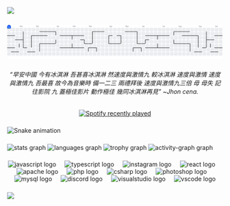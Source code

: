 <div>
  <img style="100%" src="https://capsule-render.vercel.app/api?type=waving&height=150&section=header&reversal=false&fontSize=70&fontColor=FFFFFF&fontAlign=50&fontAlignY=50&stroke=-&descSize=20&descAlign=50&descAlignY=50&textBg=false&color=FFFFF"  />
</div>

###

<picture>
  <source media="(prefers-color-scheme: dark)" srcset="https://raw.githubusercontent.com/enricmasella/enricmasella/output/pacman-contribution-graph-dark.svg">
  <source media="(prefers-color-scheme: light)" srcset="https://raw.githubusercontent.com/enricmasella/enricmasella/output/pacman-contribution-graph.svg">
  <img alt="pacman contribution graph" src="https://raw.githubusercontent.com/enricmasella/enricmasella/output/pacman-contribution-graph.svg">
</picture>

###

<h6 align="center">“早安中國  今有冰淇淋  吾甚喜冰淇淋  然速度與激情九  較冰淇淋  速度與激情  速度與激情九  吾最喜  故今為音樂時  備一二三  兩禮拜後  速度與激情九三倍  毋  毋失  記往影院  九  蓋極佳影片  動作極佳  幾同冰淇淋再見” ~Jhon cena.</h6>

###

<div align="center">
  <a href="https://open.spotify.com/user/0u3yuytf0yefzbo6zp16n16lo">
    <img src="https://spotify-recently-played-readme.vercel.app/api?user=0u3yuytf0yefzbo6zp16n16lo&count=2&unique=false" alt="Spotify recently played"  />
  </a>
</div>

###

<img src="https://raw.githubusercontent.com/enricmasella/enricmasella/output/snake.svg" alt="Snake animation" />

###

<div align="left">
  <img src="https://github-readme-stats.vercel.app/api?username=enricmasella&hide_title=false&hide_rank=false&show_icons=true&include_all_commits=true&count_private=false&disable_animations=false&theme=chartreuse-dark&locale=en&hide_border=false&order=1" height="150" alt="stats graph"  />
  <img src="https://github-readme-stats.vercel.app/api/top-langs?username=enricmasella&locale=en&hide_title=false&layout=compact&card_width=320&langs_count=5&theme=chartreuse-dark&hide_border=false&order=2" height="147" alt="languages graph"  />
  <img src="https://github-profile-trophy.vercel.app?username=enricmasella&theme=dark_lover&column=-1&row=1&margin-w=8&margin-h=8&no-bg=false&no-frame=false&order=4" height="150" alt="trophy graph"  />
  <img src="https://github-readme-activity-graph.vercel.app/graph?username=enricmasella&radius=16&theme=chartreuse-dark&area=true&order=5&hide_title=true" height="300" alt="activity-graph graph"  />
</div>

###

<div align="center">
  <img src="https://cdn.jsdelivr.net/gh/devicons/devicon/icons/javascript/javascript-original.svg" height="40" alt="javascript logo"  />
  <img width="12" />
  <img src="https://cdn.jsdelivr.net/gh/devicons/devicon/icons/typescript/typescript-original.svg" height="40" alt="typescript logo"  />
  <img width="12" />
  <img src="https://cdn.simpleicons.org/instagram/E4405F" height="40" alt="instagram logo"  />
  <img width="12" />
  <img src="https://cdn.jsdelivr.net/gh/devicons/devicon/icons/react/react-original.svg" height="40" alt="react logo"  />
  <img width="12" />
  <img src="https://cdn.jsdelivr.net/gh/devicons/devicon/icons/apache/apache-original.svg" height="40" alt="apache logo"  />
  <img width="12" />
  <img src="https://cdn.jsdelivr.net/gh/devicons/devicon/icons/php/php-original.svg" height="40" alt="php logo"  />
  <img width="12" />
  <img src="https://cdn.jsdelivr.net/gh/devicons/devicon/icons/csharp/csharp-original.svg" height="40" alt="csharp logo"  />
  <img width="12" />
  <img src="https://cdn.jsdelivr.net/gh/devicons/devicon/icons/photoshop/photoshop-plain.svg" height="40" alt="photoshop logo"  />
  <img width="12" />
  <img src="https://cdn.jsdelivr.net/gh/devicons/devicon/icons/mysql/mysql-original.svg" height="40" alt="mysql logo"  />
  <img width="12" />
  <img src="https://cdn.simpleicons.org/discord/5865F2" height="40" alt="discord logo"  />
  <img width="12" />
  <img src="https://cdn.jsdelivr.net/gh/devicons/devicon/icons/visualstudio/visualstudio-plain.svg" height="40" alt="visualstudio logo"  />
  <img width="12" />
  <img src="https://cdn.jsdelivr.net/gh/devicons/devicon/icons/vscode/vscode-original.svg" height="40" alt="vscode logo"  />
</div>

###

<div>
  <img style="100%" src="https://capsule-render.vercel.app/api?type=waving&height=150&section=footer&reversal=false&fontSize=70&fontColor=FFFFFF&fontAlign=50&fontAlignY=50&stroke=-&descSize=20&descAlign=50&descAlignY=50&color=undefined"  />
</div>

###